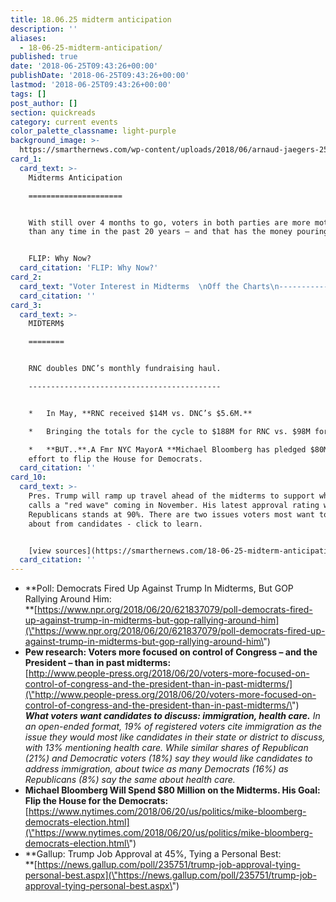 ```yaml
---
title: 18.06.25 midterm anticipation
description: ''
aliases:
  - 18-06-25-midterm-anticipation/
published: true
date: '2018-06-25T09:43:26+00:00'
publishDate: '2018-06-25T09:43:26+00:00'
lastmod: '2018-06-25T09:43:26+00:00'
tags: []
post_author: []
section: quickreads
category: current events
color_palette_classname: light-purple
background_image: >-
  https://smarthernews.com/wp-content/uploads/2018/06/arnaud-jaegers-253360-unsplash-scaled.jpg
card_1:
  card_text: >-
    Midterms Anticipation

    =====================


    With still over 4 months to go, voters in both parties are more motivated
    than any time in the past 20 years – and that has the money pouring in.


    FLIP: Why Now?
  card_citation: 'FLIP: Why Now?'
card_2:
  card_text: "Voter Interest in Midterms  \nOff the Charts\n-------------------------------------------\n\n*   Record share of voters (68%) say control of Congress factor in their vote, according to a new Pew poll.\n*   More voters also say their view of the Pres. a\x13 positive or negative a\x13 will influence vote for Congress.\n*   Democratsa\x19 advantage on enthusiasm is weaker than it was in previous election cycles when their party scored big."
  card_citation: ''
card_3:
  card_text: >-
    MIDTERM$

    ========


    RNC doubles DNC’s monthly fundraising haul.

    -------------------------------------------


    *   In May, **RNC received $14M vs. DNC’s $5.6M.**

    *   Bringing the totals for the cycle to $188M for RNC vs. $98M for DNC.

    *   **BUT..**.A Fmr NYC MayorA **Michael Bloomberg has pledged $80M** in an
    effort to flip the House for Democrats.
  card_citation: ''
card_10:
  card_text: >-
    Pres. Trump will ramp up travel ahead of the midterms to support what he
    calls a "red wave" coming in November. His latest approval rating with
    Republicans stands at 90%. There are two issues voters most want to hear
    about from candidates - click to learn.


    [view sources](https://smarthernews.com/18-06-25-midterm-anticipation/)
  card_citation: ''
---
```

*   **Poll: Democrats Fired Up Against Trump In Midterms, But GOP Rallying Around Him:  
    **[https://www.npr.org/2018/06/20/621837079/poll-democrats-fired-up-against-trump-in-midterms-but-gop-rallying-around-him](\"https://www.npr.org/2018/06/20/621837079/poll-democrats-fired-up-against-trump-in-midterms-but-gop-rallying-around-him\")
*   **Pew research: Voters more focused on control of Congress – and the President – than in past midterms:**  
    [http://www.people-press.org/2018/06/20/voters-more-focused-on-control-of-congress-and-the-president-than-in-past-midterms/](\"http://www.people-press.org/2018/06/20/voters-more-focused-on-control-of-congress-and-the-president-than-in-past-midterms/\")  
    _**What voters want candidates to discuss: immigration, health care.** In an open-ended format, 19% of registered voters cite immigration as the issue they would most like candidates in their state or district to discuss, with 13% mentioning health care. While similar shares of Republican (21%) and Democratic voters (18%) say they would like candidates to address immigration, about twice as many Democrats (16%) as Republicans (8%) say the same about health care._
*   **Michael Bloomberg Will Spend $80 Million on the Midterms. His Goal: Flip the House for the Democrats:**  
    [https://www.nytimes.com/2018/06/20/us/politics/mike-bloomberg-democrats-election.html](\"https://www.nytimes.com/2018/06/20/us/politics/mike-bloomberg-democrats-election.html\")
*   **Gallup: Trump Job Approval at 45%, Tying a Personal Best:  
    **[https://news.gallup.com/poll/235751/trump-job-approval-tying-personal-best.aspx](\"https://news.gallup.com/poll/235751/trump-job-approval-tying-personal-best.aspx\")
